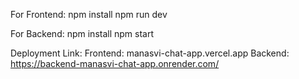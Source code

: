 For Frontend:
npm install
npm run dev

For Backend:
npm install
npm start

Deployment Link:
Frontend: manasvi-chat-app.vercel.app
Backend: https://backend-manasvi-chat-app.onrender.com/
